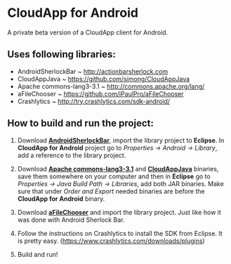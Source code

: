 CloudApp for Android
=====================

A private beta version of a CloudApp client for Android.

Uses following libraries:
-------------------------
- AndroidSherlockBar ~ http://actionbarsherlock.com
- CloudAppJava ~ https://github.com/simong/CloudAppJava
- Apache commons-lang3-3.1 ~ http://commons.apache.org/lang/
- aFileChooser ~ https://github.com/iPaulPro/aFileChooser
- Crashlytics ~ http://try.crashlytics.com/sdk-android/

How to build and run the project:
---------------------------------
1. Download **[AndroidSherlockBar](http://actionbarsherlock.com)**, import the library project to **Eclipse**. In **CloudApp for Android** project go to *Properties -> Android -> Library*, add a reference to the library project.

2. Download **[Apache commons-lang3-3.1](http://commons.apache.org/lang/)** and **[CloudAppJava](https://github.com/simong/CloudAppJava)** binaries, save them somewhere on your computer and then in **Eclipse** go to *Properties -> Java Build Path -> Libraries*, add both JAR binaries. Make sure that under *Order and Export* needed binaries are before the **CloudApp for Android** binary.

3. Download **[aFileChooser](https://github.com/iPaulPro/aFileChooser)** and import the library project. Just like how it was done with Android Sherlock Bar.

4. Follow the instructions on Crashlytics to install the SDK from Eclipse. It is pretty easy. (https://www.crashlytics.com/downloads/plugins)

3. Build and run!
